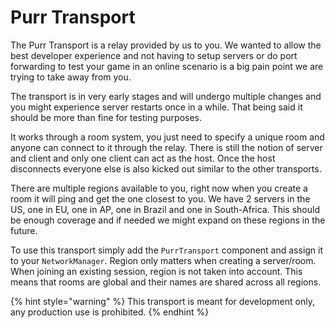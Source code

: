 # Purr Transport

The Purr Transport is a relay provided by us to you. We wanted to allow the best developer experience and not having to setup servers or do port forwarding to test your game in an online scenario is a big pain point we are trying to take away from you.

The transport is in very early stages and will undergo multiple changes and you might experience server restarts once in a while. That being said it should be more than fine for testing purposes.

It works through a room system, you just need to specify a unique room and anyone can connect to it through the relay. There is still the notion of server and client and only one client can act as the host. Once the host disconnects everyone else is also kicked out similar to the other transports.

There are multiple regions available to you, right now when you create a room it will ping and get the one closest to you. We have 2 servers in the US, one in EU, one in AP, one in Brazil and one in South-Africa. This should be enough coverage and if needed we might expand on these regions in the future.

To use this transport simply add the `PurrTransport` component and assign it to your `NetworkManager`.
Region only matters when creating a server/room. When joining an existing session, region is not taken into account.
This means that rooms are global and their names are shared across all regions.

{% hint style="warning" %}
This transport is meant for development only, any production use is prohibited.
{% endhint %}
